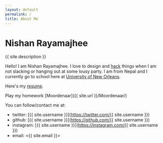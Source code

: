 ```yaml
---
layout: default
permalink: /
title: About Me
---
```


Nishan Rayamajhee
=================

{{ site.description }}

Hello! I am Nishan Rayamajhee.
I love to design and <a href="https://people.eecs.berkeley.edu/~bh/hacker.html" onclick="location.href='https://stallman.org/articles/on-hacking.html';" target="_blank">hack</a> things when I am not slacking or hanging out at some lousy party.
I am from Nepal and I currently go to school here at [University of New Orleans](http://www.uno.edu).

Here's my [resume](/files/Resume.pdf).

Play my homework [Moordenaar]({{ site.url }}/Moordenaar/) 

You can follow/contact me at:

- twitter: [{{ site.username }}](https://twitter.com/{{ site.username }})
- github: [{{ site.username }}](https://github.com/{{ site.username }})
- instagram: [{{ site.username }}](https://instagram.com/{{ site.username }})
- email: <{{ site.email }}>
